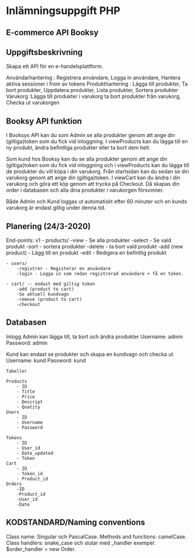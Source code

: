# Inlämningsuppgift PHP 
## E-commerce API Booksy

## Uppgiftsbeskrivning
Skapa ett API för en e-handelsplattform. 

Användarhantering : Registrera användare, Logga in användare, Hantera aktiva sessioner i from av tokens
Produkthantering : Lägga till produkter, Ta bort produkter, Uppdatera produkter, Lista produkter, Sortera produkter
Varukorg :Lägga till produkter i varukorg ta bort produkter från varukorg, Checka ut varukorgen

## Booksy API funktion

I Booksys API kan du som Admin se alla produkter genom att ange din (giltiga)token som du fick vid inloggning. I viewProducts kan du lägga till en ny produkt, ändra befintliga produkter eller ta bort dem helt. 

Som kund hos Booksy kan du se alla produkter genom att ange din (giltiga)token som du fick vid inloggning och i viewProducts kan du lägga till de produkter du vill köpa i din varukorg. Från startsidan kan du sedan se din varukorg genom att ange din (giltiga)token. I viewCart kan du ändra i din varukorg och göra ett köp genom att trycka på Checkout. Då skapas din order i databasen och alla dina produkter i varukorgen försvinner.

Både Admin och Kund loggas ut automatiskt efter 60 minuter och en kunds varukorg är endast giltig under denna tid.

## Planering (24/3-2020)
End-points:
v1
    - products/
        -view - Se alla produkter
        -select - Se vald produkt
        -sort - sortera produkter
        -delete - ta bort vald produkt
        -add (new product) - Lägg till en produkt
        -edit - Redigera en befintlig produkt

    - users/
        -registrer - Registerar en användare
        -login - Logga in som redan registrerad användare + få en token.

    - cart/ -- endast med giltig token
        -add (product to cart)
        -Se aktuell kundvagn
        -remove (product to cart)
        -checkout


## Databasen 

Inlogg 
Admin kan lägga till, ta bort och ändra produkter
Username: admin
Password: admin

Kund kan endast se produkter och skapa en kundvagn och checka ut
Username: kund
Password: kund

    Tabeller

    Products 
        - ID 
        - Title
        - Price
        - Descript
        - Quatity 
    Users 
        - ID
        - Username
        - Password

    Tokens 
        - ID 
        - User_id
        - Date_updated
        - Token
    Cart 
        - ID
        - Token_id
        - Product_id
    Orders
        -ID
        -Product_id
        -User_id
        -Date
        


## KODSTANDARD/Naming conventions

Class name: Singular och PascalCase.
Methods and functions: camelCase.
Class handlers: snake_case och slutar med _handler exempel: $order_handler = new Order.




